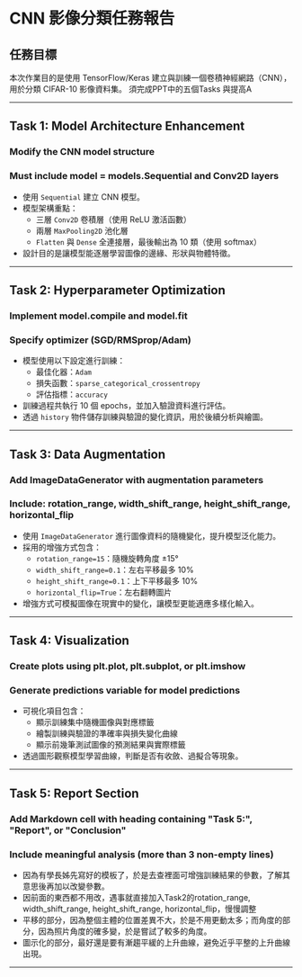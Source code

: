# CNN 影像分類任務報告

## 任務目標  
本次作業目的是使用 TensorFlow/Keras 建立與訓練一個卷積神經網路（CNN），用於分類 CIFAR-10 影像資料集。
須完成PPT中的五個Tasks 與提高A

---

## Task 1: Model Architecture Enhancement 
### Modify the CNN model structure 
### Must include model = models.Sequential and Conv2D layers

- 使用 `Sequential` 建立 CNN 模型。
- 模型架構重點：
  - 三層 `Conv2D` 卷積層（使用 ReLU 激活函數）
  - 兩層 `MaxPooling2D` 池化層
  - `Flatten` 與 `Dense` 全連接層，最後輸出為 10 類（使用 softmax）
- 設計目的是讓模型能逐層學習圖像的邊緣、形狀與物體特徵。

---

## Task 2: Hyperparameter Optimization 
### Implement model.compile and model.fit 
### Specify optimizer (SGD/RMSprop/Adam)

- 模型使用以下設定進行訓練：
  - 最佳化器：`Adam`
  - 損失函數：`sparse_categorical_crossentropy`
  - 評估指標：`accuracy`
- 訓練過程共執行 10 個 epochs，並加入驗證資料進行評估。
- 透過 `history` 物件儲存訓練與驗證的變化資訊，用於後續分析與繪圖。

---

## Task 3: Data Augmentation
### Add ImageDataGenerator with augmentation parameters
### Include: rotation_range, width_shift_range, height_shift_range, horizontal_flip
- 使用 `ImageDataGenerator` 進行圖像資料的隨機變化，提升模型泛化能力。
- 採用的增強方式包含：
  - `rotation_range=15`：隨機旋轉角度 ±15°
  - `width_shift_range=0.1`：左右平移最多 10%
  - `height_shift_range=0.1`：上下平移最多 10%
  - `horizontal_flip=True`：左右翻轉圖片
- 增強方式可模擬圖像在現實中的變化，讓模型更能適應多樣化輸入。

---

## Task 4: Visualization
### Create plots using plt.plot, plt.subplot, or plt.imshow
### Generate predictions variable for model predictions

- 可視化項目包含：
  - 顯示訓練集中隨機圖像與對應標籤
  - 繪製訓練與驗證的準確率與損失變化曲線
  - 顯示前幾筆測試圖像的預測結果與實際標籤
- 透過圖形觀察模型學習曲線，判斷是否有收斂、過擬合等現象。

---

## Task 5: Report Section
### Add Markdown cell with heading containing "Task 5:", "Report", or "Conclusion"
### Include meaningful analysis (more than 3 non-empty lines)

- 因為有學長姊先寫好的模板了，於是去查裡面可增強訓練結果的參數，了解其意思後再加以改變參數。
- 因前面的東西都不用改，遇事就直接加入Task2的rotation_range, width_shift_range, height_shift_range, horizontal_flip，慢慢調整
- 平移的部分，因為整個主體的位置差異不大，於是不用更動太多；而角度的部分，因為照片角度的確多變，於是嘗試了較多的角度。
- 圖示化的部分，最好還是要有漸趨平緩的上升曲線，避免近乎平整的上升曲線出現。


---
